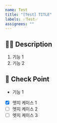 ```yaml
---
name: Test
title: "[Test] TITLE"
labels: ✅Test✅
assignees: ""
---
```


## 🤷‍♂️ Description

<!-- 테스트 하고자 하는 기능에 대해 작성해 주세요. -->

1. 기능 1
2. 기능 2

## 📝 Check Point

<!-- 기능별 세부 엣지케이스를 체크 리스트로 작성해주세요. -->

- 기능 1
- [x] 엣지 케이스 1
- [ ] 엣지 케이스 2
- [ ] 엣지 케이스 3
